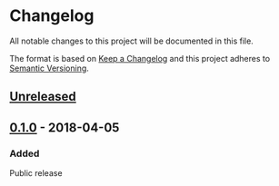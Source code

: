 # Changelog
All notable changes to this project will be documented in this file.

The format is based on [Keep a Changelog](http://keepachangelog.com/en/1.0.0/)
and this project adheres to [Semantic Versioning](http://semver.org/spec/v2.0.0.html).

[Unreleased]: https://github.com/skybet/welcomebot/compare/v0.1.0...master
## [Unreleased]


[0.1.0]:      https://github.com/skybet/welcomebot/compare/init...v0.1.0
## [0.1.0] - 2018-04-05
### Added
Public release

